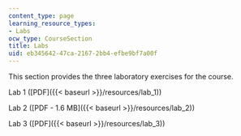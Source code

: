 ```yaml
---
content_type: page
learning_resource_types:
- Labs
ocw_type: CourseSection
title: Labs
uid: eb345642-47ca-2167-2bb4-efbe9bf7a00f
---
```


This section provides the three laboratory exercises for the course.

Lab 1 ([PDF]({{< baseurl >}}/resources/lab_1))

Lab 2 ([PDF - 1.6 MB]({{< baseurl >}}/resources/lab_2))

Lab 3 ([PDF]({{< baseurl >}}/resources/lab_3))